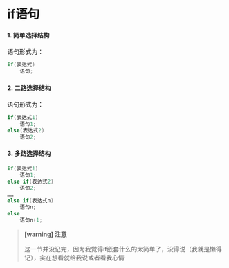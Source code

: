 # if语句

#### 1. 简单选择结构

语句形式为：

```c
if(表达式)
	语句;
```

#### 2. 二路选择结构

语句形式为：

```c
if(表达式1)
    语句1;
else(表达式2)
    语句2;
```

#### 3. 多路选择结构

```c
if(表达式1)
    语句1;
else if(表达式2)
    语句2;
……
else if(表达式n)
    语句n;
else
    语句n+1;
```

> **[warning] 注意**
>
> 这一节并没记完，因为我觉得if嵌套什么的太简单了，没得说（我就是懒得记），实在想看就给我说或者看我心情